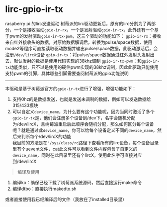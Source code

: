 # lirc-gpio-ir-tx
raspberry pi 的lirc发送驱动
树莓派的lirc驱动更新后，原有的lirc分割为了两部分，一个是接收驱动`gpio-ir-rx`，一个是发射驱动`gpio-ir-tx`，此外还有一个基于pwm的发射驱动`gpio-ir-tx-pwm`，这三个驱动的功能如下：
`gpio-ir-rx`：接收来自红外接收头的数据，对原始数据解调后，转换为pulse/space数据，使用mode2等程序可直接读取驱动数据并输出pulse/space数据，此驱动激活后，会注册`/dev/lircX`设备
`gpio-ir-tx`：将pulse/space数据通过红外发射头发射出去，默认发射的数据是使用代码实现的38khz调制
`gpio-ir-tx-pwm`：和`gpio-ir-tx`功能类似，只不过是使用的硬件pwm实现的38khz调制，因此此驱动只能使用支持pwm的引脚，具体哪些引脚需要查阅树莓派的gpio功能说明

---
本驱动是基于树莓派官方的`gpio-ir-tx`进行了增强，增强功能如下：  
1. 支持0hz的是数据发送，也就是发送未调制的数据，例如可以发送数据给315/433模块
2. 可以自定义`device_name`，为什么要有这个功能呢，因为当同时激活了多个`gpio-ir-tx`是，他们会注册多个设备到/dev下，名字会随机分配为/dev/lircX，且树莓派重启后此顺序会随机分配，那么如何区分每个设备呢？就是通过此`device_name`，你可以给每个设备定义不同的`device_name`，然后来判断每个/dev/lircX的功能  
  我目前的方法是在`"/sys/class/rc`路径下查看所有的lirc设备，每个设备目录里有个uevent文件，cat此文件可以看到文件内容包含了自定义的`device_name`，同时在此目录里还有个lircX，使用此名字可直接对应到/dev/lircX

> 编译及使用

1. 编译ko：确保已经下载了树莓派系统源码，然后直接运行make命令
2. 编译dtbo：直接执行makedto.sh  

或者直接使用我已经编译后的文件（我放在了installed目录里）